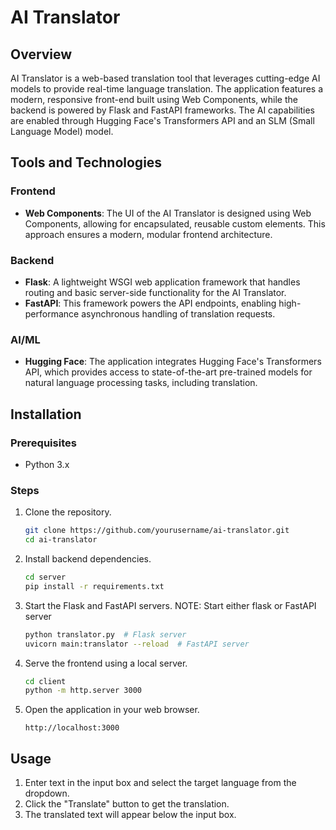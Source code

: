 
# AI Translator

## Overview
AI Translator is a web-based translation tool that leverages cutting-edge AI models to provide real-time language translation. The application features a modern, responsive front-end built using Web Components, while the backend is powered by Flask and FastAPI frameworks. The AI capabilities are enabled through Hugging Face's Transformers API and an SLM (Small Language Model) model.

## Tools and Technologies

### Frontend
- **Web Components**: The UI of the AI Translator is designed using Web Components, allowing for encapsulated, reusable custom elements. This approach ensures a modern, modular frontend architecture.

### Backend
- **Flask**: A lightweight WSGI web application framework that handles routing and basic server-side functionality for the AI Translator.
- **FastAPI**: This framework powers the API endpoints, enabling high-performance asynchronous handling of translation requests.

### AI/ML
- **Hugging Face**: The application integrates Hugging Face's Transformers API, which provides access to state-of-the-art pre-trained models for natural language processing tasks, including translation.

## Installation

### Prerequisites
- Python 3.x

### Steps
1. Clone the repository.
   ```bash
   git clone https://github.com/yourusername/ai-translator.git
   cd ai-translator
   ```

2. Install backend dependencies.
   ```bash
   cd server
   pip install -r requirements.txt
   ```

3. Start the Flask and FastAPI servers.
   NOTE: Start either flask or FastAPI server
   ```bash
   python translator.py  # Flask server
   uvicorn main:translator --reload  # FastAPI server
   ```

5. Serve the frontend using a local server.
   ```bash
   cd client
   python -m http.server 3000
   ```

6. Open the application in your web browser.
   ```
   http://localhost:3000
   ```

## Usage
1. Enter text in the input box and select the target language from the dropdown.
2. Click the "Translate" button to get the translation.
3. The translated text will appear below the input box.

